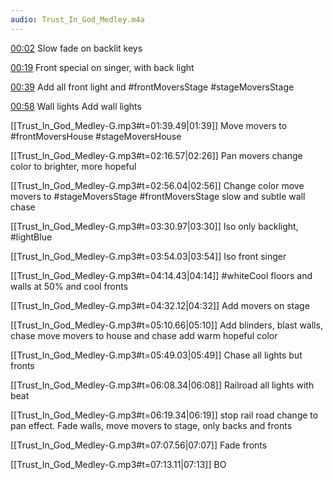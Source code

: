 ```yaml
---
audio: Trust_In_God_Medley.m4a
---
```


[00:02](Trust_In_God_Medley-G.mp3#t=2.29)  Slow fade on backlit keys


[00:19](Trust_In_God_Medley-G.mp3#t=19.44) Front special on singer, with back light


[00:39](Trust_In_God_Medley-G.mp3#t=39.71) Add all front light and #frontMoversStage #stageMoversStage 


[00:58](Trust_In_God_Medley-G.mp3#t=58.50) Wall lights Add wall lights


[[Trust_In_God_Medley-G.mp3#t=01:39.49|01:39]] Move movers to #frontMoversHouse #stageMoversHouse   


[[Trust_In_God_Medley-G.mp3#t=02:16.57|02:26]] Pan movers change color to brighter, more hopeful


[[Trust_In_God_Medley-G.mp3#t=02:56.04|02:56]] Change color move movers to #stageMoversStage #frontMoversStage slow and subtle wall chase


[[Trust_In_God_Medley-G.mp3#t=03:30.97|03:30]] Iso only backlight, #lightBlue 



[[Trust_In_God_Medley-G.mp3#t=03:54.03|03:54]] Iso front singer

[[Trust_In_God_Medley-G.mp3#t=04:14.43|04:14]]  #whiteCool floors and walls at 50% and cool fronts 


[[Trust_In_God_Medley-G.mp3#t=04:32.12|04:32]] Add movers on stage


[[Trust_In_God_Medley-G.mp3#t=05:10.66|05:10]]  Add blinders, blast walls, chase move movers to house and chase add warm hopeful color


[[Trust_In_God_Medley-G.mp3#t=05:49.03|05:49]] Chase all lights but fronts


[[Trust_In_God_Medley-G.mp3#t=06:08.34|06:08]]  Railroad all lights with beat


[[Trust_In_God_Medley-G.mp3#t=06:19.34|06:19]]  stop rail road change to pan effect.  Fade walls, move movers to stage, only backs and fronts


[[Trust_In_God_Medley-G.mp3#t=07:07.56|07:07]] Fade fronts


[[Trust_In_God_Medley-G.mp3#t=07:13.11|07:13]] BO














